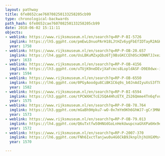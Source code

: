 ```yaml
---
layout: pathway
title: 6fe8652cae760708250133258205cb99
type: chronological-backwards
path_hash: 6fe8652cae760708250133258205cb99
date: 2018-06-02 15:11:11
objects:
- weblink: https://www.rijksmuseum.nl/en/search?q=RP-P-BI-5726
  imglink: https://lh5.ggpht.com/pmEwLOnuoPArH18LJtHZv6ygFbEfIDTayR2AGHDS_vXjjVEkWViq3iyTqhcCjRnAADn4fwevs09ELRvsnD5YZD5hNOM=s200
  year: 1758
- weblink: https://www.rijksmuseum.nl/en/search?q=RP-P-OB-20.657
  imglink: https://lh4.ggpht.com/UsLBKuMZxpQbz6Tj9BsGKCCEh0ScXONNTJJxez6vAhJ2CouC_apbNz1dn9FEgPlH8x-dXRxPldQowx8JVJYYKBMb8bo=s200
  year: 1633
- weblink: https://www.rijksmuseum.nl/en/search?q=RP-P-OB-4156
  imglink: https://lh3.ggpht.com/uTUjK9neDEvjXaFcmcs8LopldASF-D9E0dwx-iqrJR0S0fhwZSvrfqVAknkL_QTcOxRm2hipCxJecc9J-g3xi3Cg9xk=s200
  year: 1594
- weblink: https://www.rijksmuseum.nl/en/search?q=RP-P-OB-6550
  imglink: https://lh6.ggpht.com/0PGyAoodgu8CiBK1C6q9s_b0JnAdIyuXsS3fTO9mblHvBl7ZvwfnsRred942Y7b02TMXVrdpThvVtw6FAYfxGWTWV0s=s200
  year: 1582
- weblink: https://www.rijksmuseum.nl/en/search?q=RP-P-BI-6594
  imglink: https://lh3.ggpht.com/tPCWXHCTcEJSQA4HhzETX_ZS26Qmme4Tn6qfvunmqhCKMdLmSq8vpsxHry_UwnbXdI-veF4gcmmxMF6sDzxLgXQUFeIg=s200
  year: 1575
- weblink: https://www.rijksmuseum.nl/en/search?q=RP-P-OB-78.764
  imglink: https://lh3.ggpht.com/mGaBh9Hpku7-wO-0x7mYm9Kh6GhWJ7-gCr3MNHsGsUSYTGysWyXZ5lFArcqTylKDN4cOhkHA2ZIVSZGH-VXsfCynv5E=s200
  year: 1573
- weblink: https://www.rijksmuseum.nl/en/search?q=RP-P-OB-79.013
  imglink: https://lh4.ggpht.com/Q6uTxtfw50HNUdGoLnHekUwupcnaGhXPa6Hx9eQYu_oo3HJHIhy8TfSQs0fQdF7EVoK_aqrXTGQD09P5nmpaR_3NiF0a=s200
  year: 1572
- weblink: https://www.rijksmuseum.nl/en/search?q=RP-P-2007-370
  imglink: https://lh6.ggpht.com/FNh6IxctTanjwu0u4G6CkB9JknplhjhUXGXMsv1N2T7k5e4aB5Mak0iOsFdnmiXAsnxFJ3aEazrsqVLYwT0Xhb6xDGQ=s200
  year: 1570

---
```

